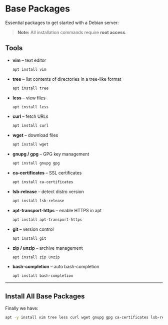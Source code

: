 # Base Packages

Essential packages to get started with a Debian server:
> **Note:** All installation commands require **root access**.

## Tools

- **vim** – text editor  
  ```bash
  apt install vim

- **tree** – list contents of directories in a tree-like format
  ```bash
  apt install tree

- **less** – view files  
  ```bash
  apt install less

- **curl** – fetch URLs  
  ```bash
  apt install curl

- **wget** – download files  
  ```bash
  apt install wget

- **gnupg / gpg** – GPG key management  
  ```bash
  apt install gnupg gpg

- **ca-certificates** – SSL certificates  
  ```bash
  apt install ca-certificates

- **lsb-release** – detect distro version  
  ```bash
  apt install lsb-release

- **apt-transport-https** – enable HTTPS in apt  
  ```bash
  apt install apt-transport-https

- **git** – version control  
  ```bash
  apt install git

- **zip / unzip** – archive management  
  ```bash
  apt install zip unzip

- **bash-completion** – auto bash-completion
  ```bash
  apt install bash-completion

---

## Install All Base Packages

Finally we have:  
```bash
apt -y install vim tree less curl wget gnupg gpg ca-certificates lsb-release apt-transport-https git zip unzip bash-completion
